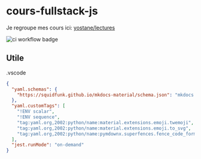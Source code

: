# cours-fullstack-js

Je regroupe mes cours ici: [yostane/lectures](https://github.com/yostane/lectures)

![ci workflow badge](https://github.com/yostane/cours-fullstack-js/actions/workflows/ci.yml/badge.svg)

## Utile

.vscode

```json
{
  "yaml.schemas": {
    "https://squidfunk.github.io/mkdocs-material/schema.json": "mkdocs.yml"
  },
  "yaml.customTags": [
    "!ENV scalar",
    "!ENV sequence",
    "tag:yaml.org,2002:python/name:material.extensions.emoji.twemoji",
    "tag:yaml.org,2002:python/name:material.extensions.emoji.to_svg",
    "tag:yaml.org,2002:python/name:pymdownx.superfences.fence_code_format"
  ],
  "jest.runMode": "on-demand"
}
```
